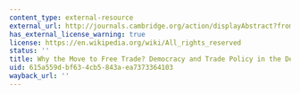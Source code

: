 ```yaml
---
content_type: external-resource
external_url: http://journals.cambridge.org/action/displayAbstract?fromPage=online&aid=278397
has_external_license_warning: true
license: https://en.wikipedia.org/wiki/All_rights_reserved
status: ''
title: Why the Move to Free Trade? Democracy and Trade Policy in the Developing Countries
uid: 615a559d-bf63-4cb5-843a-ea7373364103
wayback_url: ''
---
```


